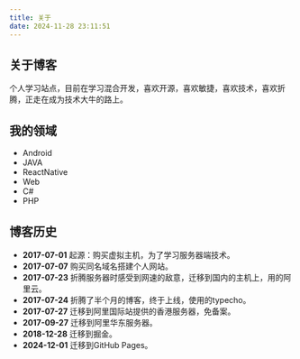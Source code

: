 ```yaml
---
title: 关于
date: 2024-11-28 23:11:51
---
```


## 关于博客
个人学习站点，目前在学习混合开发，喜欢开源，喜欢敏捷，喜欢技术，喜欢折腾，正走在成为技术大牛的路上。


## 我的领域
- Android
- JAVA
- ReactNative
- Web
- C#
- PHP

## 博客历史
 - **2017-07-01**
    起源：购买虚拟主机，为了学习服务器端技术。
 - **2017-07-07**
    购买同名域名搭建个人网站。
 - **2017-07-23**
    折腾服务器时感受到网速的敌意，迁移到国内的主机上，用的阿里云。
 - **2017-07-24**
    折腾了半个月的博客，终于上线，使用的typecho。
 - **2017-07-27**
    迁移到阿里国际站提供的香港服务器，免备案。
 - **2017-09-27**
    迁移到阿里华东服务器。
 - **2018-12-28**
    迁移到掘金。
 - **2024-12-01**
    迁移到GitHub Pages。